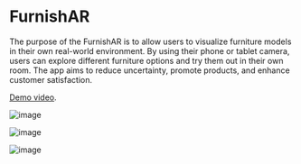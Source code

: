 # FurnishAR # 

The purpose of the FurnishAR is to allow users to visualize furniture models in their own real-world environment. By using their phone or tablet camera, users can explore different furniture options and try them out in their own room. The app aims to reduce uncertainty, promote products, and enhance customer satisfaction.

[Demo video]([https://pages.github.com/](https://www.youtube.com/watch?v=PhswpId1HeI)).

![image](https://github.com/AndiMititelu/FurnishAR-IMR-2023/assets/41987168/e6a41848-c29a-4235-8a52-072a378fb38a)

![image](https://github.com/AndiMititelu/FurnishAR-IMR-2023/assets/41987168/18057130-67bf-476f-a636-4abbe11c06d5)

![image](https://github.com/AndiMititelu/FurnishAR-IMR-2023/assets/41987168/bf360c5b-a85b-4b63-a3f5-efc5f8a81e99)


